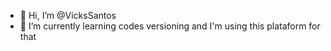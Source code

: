 - 👋 Hi, I’m @VicksSantos
- 🌱 I’m currently learning codes versioning and I'm using this plataform for that

